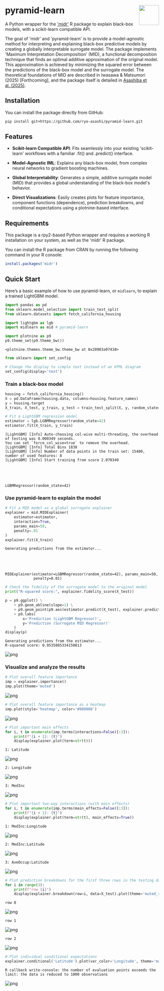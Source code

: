 <!-- README.md is generated from README.ipynb. Please edit that file -->

# pyramid-learn <img src="docs/logo/logo_banner.png" align="right" height="65"/>

A Python wrapper for the ['midr'](https://ryo-asashi.github.io/midr/) R package to explain black-box models, with a scikit-learn compatible API.

The goal of 'midr' and 'pyramid-learn' is to provide a model-agnostic
method for interpreting and explaining black-box predictive models by
creating a globally interpretable surrogate model. The package implements
'Maximum Interpretation Decomposition' (MID), a functional decomposition
technique that finds an optimal additive approximation of the original
model. This approximation is achieved by minimizing the squared error
between the predictions of the black-box model and the surrogate model.
The theoretical foundations of MID are described in Iwasawa & Matsumori
(2025) \[Forthcoming\], and the package itself is detailed in [Asashiba
et al. (2025)](https://arxiv.org/abs/2506.08338).

## Installation

You can install the package directly from GitHub:

```bash
pip install git+https://github.com/ryo-asashi/pyramid-learn.git
```

## Features

- **Scikit-learn Compatible API**: Fits seamlessly into your existing 'scikit-learn' workflows with a familiar .fit() and .predict() interface.

- **Model-Agnostic IML**: Explains any black-box model, from complex neural networks to gradient boosting machines.

- **Global Interpretability**: Generates a simple, additive surrogate model (MID) that provides a global understanding of the black-box model's behavior.

- **Direct Visualizations**: Easily creates plots for feature importance, component functions (dependence), prediction breakdowns, and conditional expectations using a plotnine-based interface.

## Requirements

This package is a rpy2-based Python wrapper and requires a working R installation on your system, as well as the 'midr' R package.

You can install the R package from CRAN by running the following command in your R console:

```r
install.packages('midr')
```

## Quick Start

Here’s a basic example of how to use pyramid-learn, or `midlearn`, to explain a trained LightGBM model.


```python
import pandas as pd
from sklearn.model_selection import train_test_split
from sklearn.datasets import fetch_california_housing

import lightgbm as lgb
import midlearn as mid # pyramid-learn

import plotnine as p9
p9.theme_set(p9.theme_bw())
```




    <plotnine.themes.theme_bw.theme_bw at 0x20903a97410>




```python
from sklearn import set_config

# Change the display to simple text instead of an HTML diagram
set_config(display='text')
```

### Train a black-box model


```python
housing = fetch_california_housing()
X = pd.DataFrame(housing.data, columns=housing.feature_names)
y = housing.target
X_train, X_test, y_train, y_test = train_test_split(X, y, random_state=42)

# Fit a LightGBM regression model
estimator = lgb.LGBMRegressor(random_state=42)
estimator.fit(X_train, y_train)
```

    [LightGBM] [Info] Auto-choosing col-wise multi-threading, the overhead of testing was 0.000349 seconds.
    You can set `force_col_wise=true` to remove the overhead.
    [LightGBM] [Info] Total Bins 1838
    [LightGBM] [Info] Number of data points in the train set: 15480, number of used features: 8
    [LightGBM] [Info] Start training from score 2.070349
    




    LGBMRegressor(random_state=42)



### Use pyramid-learn to explain the model


```python
# Fit a MID model as a global surrogate explainer
explainer = mid.MIDExplainer(
    estimator=estimator,
    interaction=True,
    params_main=50,
    penalty=.01
)
explainer.fit(X_train)
```

    Generating predictions from the estimator...
    




    MIDExplainer(estimator=LGBMRegressor(random_state=42), params_main=50,
                 penalty=0.01)




```python
# Check the fidelity of the surrogate model to the original model
print("R-squared score:", explainer.fidelity_score(X_test))

p = p9.ggplot() \
    + p9.geom_abline(slope=1) \
    + p9.geom_point(p9.aes(estimator.predict(X_test), explainer.predict(X_test))) \
    + p9.labs(
        x='Prediction (LightGBM Regressor)',
        y='Prediction (Surrogate MID Regressor)'
    )
display(p)
```

    Generating predictions from the estimator...
    R-squared score: 0.9535885334150813
    


    
![png](README_files/README_11_1.png)
    


### Visualize and analyze the results


```python
# Plot overall feature importance
imp = explainer.importance()
imp.plot(theme='muted')
```


    
![png](README_files/README_13_0.png)
    



```python
# Plot overall feature importance as a heatmap
imp.plot(style='heatmap', color='#808080')
```


    
![png](README_files/README_14_0.png)
    



```python
# Plot important main effects
for i, t in enumerate(imp.terms(interactions=False)[:3]):
    print(f"{i + 1}: {t}")
    display(explainer.plot(term=str(t)))
```

    1: Latitude
    


    
![png](README_files/README_15_1.png)
    


    2: Longitude
    


    
![png](README_files/README_15_3.png)
    


    3: MedInc
    


    
![png](README_files/README_15_5.png)
    



```python
# Plot important two-way interactions (with main effects)
for i, t in enumerate(imp.terms(main_effects=False)[:3]):
    print(f"{i + 1}: {t}")
    display(explainer.plot(term=str(t), main_effects=True))
```

    1: MedInc:Longitude
    


    
![png](README_files/README_16_1.png)
    


    2: MedInc:Latitude
    


    
![png](README_files/README_16_3.png)
    


    3: AveOccup:Latitude
    


    
![png](README_files/README_16_5.png)
    



```python
# Plot prediction breakdowns for the first three rows in the testing dataset
for i in range(3):
    print(f"row {i}")
    display(explainer.breakdown(row=i, data=X_test).plot(theme='muted_r'))
```

    row 0
    


    
![png](README_files/README_17_1.png)
    


    row 1
    


    
![png](README_files/README_17_3.png)
    


    row 2
    


    
![png](README_files/README_17_5.png)
    



```python
# Plot individual conditional expectations
explainer.conditional('Latitude').plot(var_color='Longitude', theme='mako')
```

    R callback write-console: the number of evaluation points exceeds the limit: the data is reduced to 1000 observations
      
    


    
![png](README_files/README_18_1.png)
    

